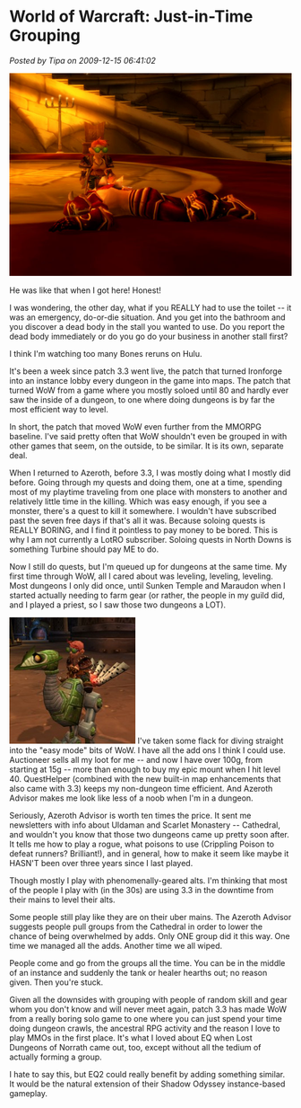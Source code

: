 # World of Warcraft: Just-in-Time Grouping

*Posted by Tipa on 2009-12-15 06:41:02*

![Dead Body Alert! (DBA)](../../../uploads/2009/12/WoW-2009-12-12-22-20-55-09.jpg "Dead Body Alert! (DBA)")

He was like that when I got here! Honest!

I was wondering, the other day, what if you REALLY had to use the toilet -- it was an emergency, do-or-die situation. And you get into the bathroom and you discover a dead body in the stall you wanted to use. Do you report the dead body immediately or do you go do your business in another stall first?

I think I'm watching too many Bones reruns on Hulu.

It's been a week since patch 3.3 went live, the patch that turned Ironforge into an instance lobby every dungeon in the game into maps. The patch that turned WoW from a game where you mostly soloed until 80 and hardly ever saw the inside of a dungeon, to one where doing dungeons is by far the most efficient way to level.

In short, the patch that moved WoW even further from the MMORPG baseline. I've said pretty often that WoW shouldn't even be grouped in with other games that seem, on the outside, to be similar. It is its own, separate deal.

When I returned to Azeroth, before 3.3, I was mostly doing what I mostly did before. Going through my quests and doing them, one at a time, spending most of my playtime traveling from one place with monsters to another and relatively little time in the killing. Which was easy enough, if you see a monster, there's a quest to kill it somewhere. I wouldn't have subscribed past the seven free days if that's all it was. Because soloing quests is REALLY BORING, and I find it pointless to pay money to be bored. This is why I am not currently a LotRO subscriber. Soloing quests in North Downs is something Turbine should pay ME to do.

Now I still do quests, but I'm queued up for dungeons at the same time. My first time through WoW, all I cared about was leveling, leveling, leveling. Most dungeons I only did once, until Sunken Temple and Maraudon when I started actually needing to farm gear (or rather, the people in my guild did, and I played a priest, so I saw those two dungeons a LOT).

![Clanka Clanka](../../../uploads/2009/12/WoW-2009-12-12-21-07-42-24-225x225.jpg "Clanka Clanka") I've taken some flack for diving straight into the "easy mode" bits of WoW. I have all the add ons I think I could use. Auctioneer sells all my loot for me -- and now I have over 100g, from starting at 15g -- more than enough to buy my epic mount when I hit level 40. QuestHelper (combined with the new built-in map enhancements that also came with 3.3) keeps my non-dungeon time efficient. And Azeroth Advisor makes me look like less of a noob when I'm in a dungeon.

Seriously, Azeroth Advisor is worth ten times the price. It sent me newsletters with info about Uldaman and Scarlet Monastery -- Cathedral, and wouldn't you know that those two dungeons came up pretty soon after. It tells me how to play a rogue, what poisons to use (Crippling Poison to defeat runners? Brilliant!), and in general, how to make it seem like maybe it HASN'T been over three years since I last played.

Though mostly I play with phenomenally-geared alts. I'm thinking that most of the people I play with (in the 30s) are using 3.3 in the downtime from their mains to level their alts.

Some people still play like they are on their uber mains. The Azeroth Advisor suggests people pull groups from the Cathedral in order to lower the chance of being overwhelmed by adds. Only ONE group did it this way. One time we managed all the adds. Another time we all wiped.

People come and go from the groups all the time. You can be in the middle of an instance and suddenly the tank or healer hearths out; no reason given. Then you're stuck.

Given all the downsides with grouping with people of random skill and gear whom you don't know and will never meet again, patch 3.3 has made WoW from a really boring solo game to one where you can just spend your time doing dungeon crawls, the ancestral RPG activity and the reason I love to play MMOs in the first place. It's what I loved about EQ when Lost Dungeons of Norrath came out, too, except without all the tedium of actually forming a group.

I hate to say this, but EQ2 could really benefit by adding something similar. It would be the natural extension of their Shadow Odyssey instance-based gameplay.

